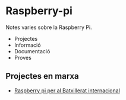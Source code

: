 # Raspberry-pi

Notes varies sobre la Raspberry Pi.

- Projectes
- Informació
- Documentació
- Proves

## Projectes en marxa

- [Raspberry pi per al Batxillerat internacional](./raspIB)
